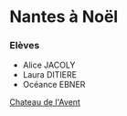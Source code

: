 # Nantes à Noël

### Elèves
 * Alice JACOLY
 * Laura DITIERE
 * Océance EBNER

[Chateau de l'Avent](http://mediafactory.audencia.com/ateliercode/groupe1/chateau-de-lavent)
